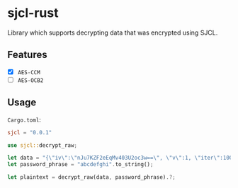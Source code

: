 # sjcl-rust
Library which supports decrypting data that was encrypted using SJCL.

## Features
- [x] `AES-CCM`
- [ ] `AES-OCB2`

## Usage
`Cargo.toml`:
```toml
sjcl = "0.0.1"
```

```rust
use sjcl::decrypt_raw;

let data = "{\"iv\":\"nJu7KZF2eEqMv403U2oc3w==\", \"v\":1, \"iter\":10000, \"ks\":256, \"ts\":64, \"mode\":\"ccm\", \"adata\":\"\", \"cipher\":\"aes\", \"salt\":\"mMmxX6SipEM=\", \"ct\":\"VwnKwpW1ah5HmdvwuFBthx0=\"}".to_string();
let password_phrase = "abcdefghi".to_string();

let plaintext = decrypt_raw(data, password_phrase).?;
```
